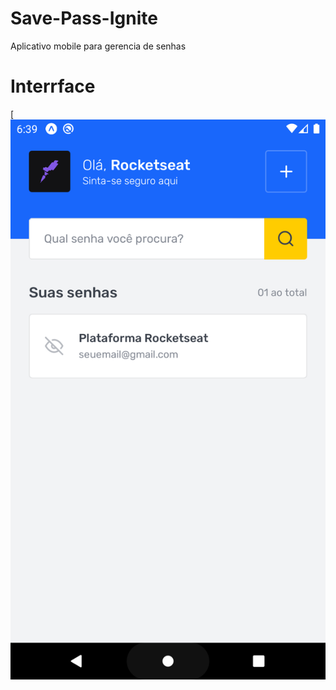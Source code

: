 # Save-Pass-Ignite
Aplicativo mobile para gerencia de senhas





# Interrface
[![Alt text](https://raw.githubusercontent.com/GenaraSousa/Save-Pass-Ignite/main/assets/images/save-pass-1.png)
